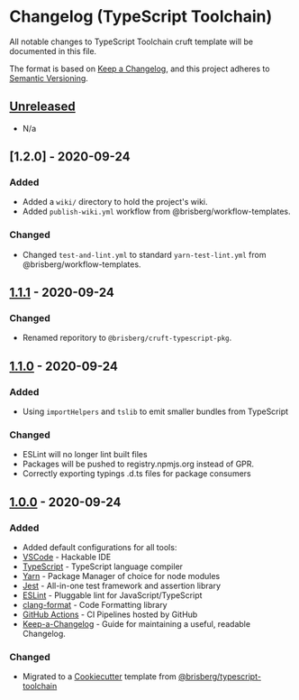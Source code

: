 
# Changelog (TypeScript Toolchain)
All notable changes to TypeScript Toolchain cruft template will be documented in this file.

The format is based on [Keep a Changelog](https://keepachangelog.com/en/1.0.0/),
and this project adheres to [Semantic Versioning](https://semver.org/spec/v2.0.0.html).

## [Unreleased]
- N/a

## [1.2.0] - 2020-09-24
### Added
- Added a `wiki/` directory to hold the project's wiki.
- Added `publish-wiki.yml` workflow from @brisberg/workflow-templates.

### Changed
- Changed `test-and-lint.yml` to standard `yarn-test-lint.yml` from @brisberg/workflow-templates.

## [1.1.1] - 2020-09-24
### Changed
- Renamed reporitory to `@brisberg/cruft-typescript-pkg`.

## [1.1.0] - 2020-09-24
### Added
- Using `importHelpers` and `tslib` to emit smaller bundles from TypeScript

### Changed
- ESLint will no longer lint built files
- Packages will be pushed to registry.npmjs.org instead of GPR.
- Correctly exporting typings .d.ts files for package consumers


## [1.0.0] - 2020-09-24
### Added
- Added default configurations for all tools:
- [VSCode](https://code.visualstudio.com/) - Hackable IDE
- [TypeScript](https://www.typescriptlang.org/) - TypeScript language compiler
- [Yarn](https://yarnpkg.com/) - Package Manager of choice for node modules
- [Jest](https://jestjs.io/en/) - All-in-one test framework and assertion library
- [ESLint](https://eslint.org/) - Pluggable lint for JavaScript/TypeScript
- [clang-format](https://clang.llvm.org/) - Code Formatting library
- [GitHub Actions](https://github.com/features/actions) - CI Pipelines hosted by GitHub
- [Keep-a-Changelog](https://keepachangelog.com/en/1.0.0/) - Guide for maintaining a useful, readable Changelog.

### Changed
- Migrated to a [Cookiecutter](https://github.com/cookiecutter/cookiecutter) template from [@brisberg/typescript-toolchain](https://github.com/brisberg/typescript-toolchain)


[Unreleased]: https://github.com/brisberg/cruft-typescript-pkg/compare/v1.1.1...HEAD
[1.1.1]: https://github.com/brisberg/typescript-toolchain/compare/v1.1.0...v1.1.1
[1.1.0]: https://github.com/brisberg/typescript-toolchain/compare/v1.0.0...v1.1.0
[1.0.0]: https://github.com/brisberg/cruft-typescript-pkg/compare/v0.0.0...v1.0.0
[0.0.0]: https://github.com/brisberg/cruft-typescript-pkg/releases/tag/v0.0.0
